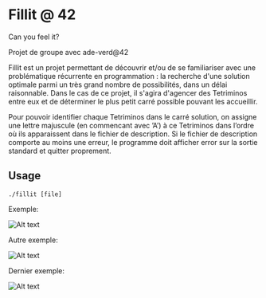 # Fillit @ 42
Can you feel it?

Projet de groupe avec ade-verd@42

Fillit est un projet permettant de découvrir et/ou de se familiariser avec une problématique récurrente en programmation : la recherche d'une solution optimale parmi un très grand nombre de possibilités, dans un délai raisonnable. Dans le cas de ce projet, il s'agira d'agencer des Tetriminos entre eux et de déterminer le plus petit carré possible pouvant les accueillir.

Pour pouvoir identifier chaque Tetriminos dans le carré solution, on assigne une lettre majuscule (en commencant avec ’A’) à ce Tetriminos dans l’ordre où ils apparaissent dans le fichier de description.
Si le fichier de description comporte au moins une erreur, le programme doit afficher error sur la sortie standard et quitter proprement.

## Usage
`./fillit [file]`

Exemple:

![Alt text](https://img15.hostingpics.net/pics/500534fillitt1.png)

Autre exemple:

![Alt text](https://img15.hostingpics.net/pics/700444fillit2.png)

Dernier exemple:

![Alt text](https://img15.hostingpics.net/pics/854735fillit3.png)
